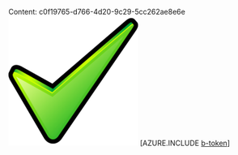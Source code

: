 Content: c0f19765-d766-4d20-9c29-5cc262ae8e6e![image](20cdce92-e9b4-4427-90c8-91b3a66b0e6a.png)
[AZURE.INCLUDE [b-token](b1425894-57a0-46b2-9df8-5153e965de44.md)]
